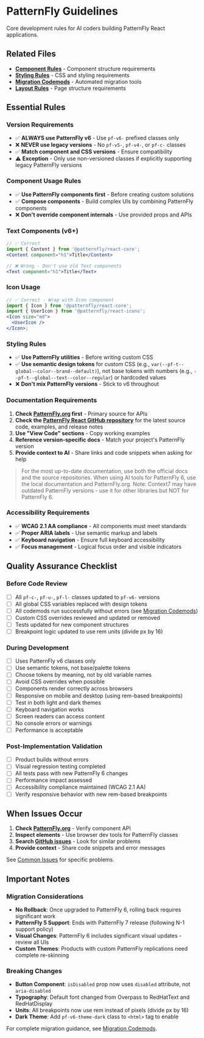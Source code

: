 # PatternFly Guidelines

Core development rules for AI coders building PatternFly React applications.

## Related Files

- [**Component Rules**](./component-architecture.md) - Component structure requirements
- [**Styling Rules**](./styling-standards.md) - CSS and styling requirements
- [**Migration Codemods**](./migration-codemods.md) - Automated migration tools
- [**Layout Rules**](../components/layout/README.md) - Page structure requirements

## Essential Rules

### Version Requirements

- ✅ **ALWAYS use PatternFly v6** - Use `pf-v6-` prefixed classes only
- ❌ **NEVER use legacy versions** - No `pf-v5-`, `pf-v4-`, or `pf-c-` classes
- ✅ **Match component and CSS versions** - Ensure compatibility
- ⚠️ **Exception** - Only use non-versioned classes if explicitly supporting legacy PatternFly versions

### Component Usage Rules

- ✅ **Use PatternFly components first** - Before creating custom solutions
- ✅ **Compose components** - Build complex UIs by combining PatternFly components
- ❌ **Don't override component internals** - Use provided props and APIs

### Text Components (v6+)

```jsx
// ✅ Correct
import { Content } from '@patternfly/react-core';
<Content component="h1">Title</Content>

// ❌ Wrong - Don't use old Text components
<Text component="h1">Title</Text>
```

### Icon Usage

```jsx
// ✅ Correct - Wrap with Icon component
import { Icon } from '@patternfly/react-core';
import { UserIcon } from '@patternfly/react-icons';
<Icon size="md">
  <UserIcon />
</Icon>;
```

### Styling Rules

- ✅ **Use PatternFly utilities** - Before writing custom CSS
- ✅ **Use semantic design tokens** for custom CSS (e.g., `var(--pf-t--global--color--brand--default)`), not base tokens with numbers (e.g., `--pf-t--global--text--color--regular`) or hardcoded values
- ❌ **Don't mix PatternFly versions** - Stick to v6 throughout

### Documentation Requirements

1. **Check [PatternFly.org](https://www.patternfly.org/) first** - Primary source for APIs
2. **Check the [PatternFly React GitHub repository](https://github.com/patternfly/patternfly-react)** for the latest source code, examples, and release notes
3. **Use "View Code" sections** - Copy working examples
4. **Reference version-specific docs** - Match your project's PatternFly version
5. **Provide context to AI** - Share links and code snippets when asking for help

> For the most up-to-date documentation, use both the official docs and the source repositories. When using AI tools for PatternFly 6, use the local documentation and PatternFly.org. Note: Context7 may have outdated PatternFly versions - use it for other libraries but NOT for PatternFly 6.

### Accessibility Requirements

- ✅ **WCAG 2.1 AA compliance** - All components must meet standards
- ✅ **Proper ARIA labels** - Use semantic markup and labels
- ✅ **Keyboard navigation** - Ensure full keyboard accessibility
- ✅ **Focus management** - Logical focus order and visible indicators

## Quality Assurance Checklist

### Before Code Review

- [ ] All `pf-c-`, `pf-u-`, `pf-l-` classes updated to `pf-v6-` versions
- [ ] All global CSS variables replaced with design tokens
- [ ] All codemods run successfully without errors (see [Migration Codemods](./migration-codemods.md))
- [ ] Custom CSS overrides reviewed and updated or removed
- [ ] Tests updated for new component structures
- [ ] Breakpoint logic updated to use rem units (divide px by 16)

### During Development

- [ ] Uses PatternFly v6 classes only
- [ ] Use semantic tokens, not base/palette tokens
- [ ] Choose tokens by meaning, not by old variable names
- [ ] Avoid CSS overrides when possible
- [ ] Components render correctly across browsers
- [ ] Responsive on mobile and desktop (using rem-based breakpoints)
- [ ] Test in both light and dark themes
- [ ] Keyboard navigation works
- [ ] Screen readers can access content
- [ ] No console errors or warnings
- [ ] Performance is acceptable

### Post-Implementation Validation

- [ ] Product builds without errors
- [ ] Visual regression testing completed
- [ ] All tests pass with new PatternFly 6 changes
- [ ] Performance impact assessed
- [ ] Accessibility compliance maintained (WCAG 2.1 AA)
- [ ] Verify responsive behavior with new rem-based breakpoints

## When Issues Occur

1. **Check [PatternFly.org](https://www.patternfly.org/)** - Verify component API
2. **Inspect elements** - Use browser dev tools for PatternFly classes
3. **Search [GitHub issues](https://github.com/patternfly/patternfly-react/issues)** - Look for similar problems
4. **Provide context** - Share code snippets and error messages

See [Common Issues](../troubleshooting/common-issues.md) for specific problems.

## Important Notes

### Migration Considerations

- **No Rollback**: Once upgraded to PatternFly 6, rolling back requires significant work
- **PatternFly 5 Support**: Ends with PatternFly 7 release (following N-1 support policy)
- **Visual Changes**: PatternFly 6 includes significant visual updates - review all UIs
- **Custom Themes**: Products with custom PatternFly replications need complete re-skinning

### Breaking Changes

- **Button Component**: `isDisabled` prop now uses `disabled` attribute, not `aria-disabled`
- **Typography**: Default font changed from Overpass to RedHatText and RedHatDisplay
- **Units**: All breakpoints now use rem instead of pixels (divide px by 16)
- **Dark Theme**: Add `pf-v6-theme-dark` class to `<html>` tag to enable

For complete migration guidance, see [Migration Codemods](./migration-codemods.md).
